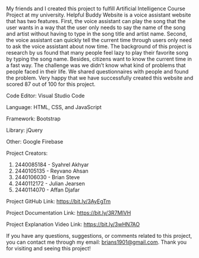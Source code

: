 My friends and I created this project to fulfill Artificial Intelligence Course Project at my university. 
Helpful Buddy Website is a voice assistant website that has two features. First, the voice assistant can 
play the song that the user wants in a way that the user only needs to say the name of the song and artist 
without having to type in the song title and artist name. Second, the voice assistant can quickly tell the 
current time through users only need to ask the voice assistant about now time. The background of this project 
is research by us found that many people feel lazy to play their favorite song by typing the song name. Besides,
citizens want to know the current time in a fast way. The challenge was we didn’t know what kind of problems that 
people faced in their life. We shared questionnaires with people and found the problem. Very happy that we have 
successfully created this website and scored 87 out of 100 for this project. 

Code Editor: Visual Studio Code

Language: HTML, CSS, and JavaScript

Framework: Bootstrap

Library: jQuery

Other: Google Firebase

Project Creators:

1. 2440085184 - Syahrel Akhyar 
2. 2440105135 - Reyvano Ahsan
3. 2440106030 - Brian Steve                        
4. 2440112172 - Julian Jearsen 
5. 2440114070 - Affan Djafar           

Project GitHub Link: https://bit.ly/3AyEgTm

Project Documentation Link: https://bit.ly/3R7MlVH

Project Explanation Video Link: https://bit.ly/3wHN7AO

If you have any questions, suggestions, or comments related to this project, you can contact me through my email: 
brians1901@gmail.com. Thank you for visiting and seeing this project!

